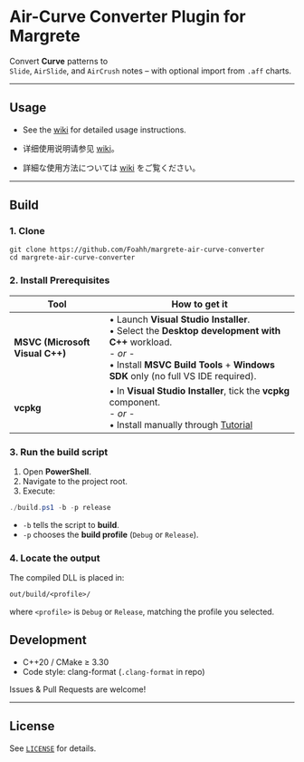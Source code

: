 # Air-Curve Converter Plugin for Margrete

Convert **Curve** patterns to  
`Slide`, `AirSlide`, and `AirCrush` notes – with optional import from `.aff` charts.

---

## Usage

- See the [wiki](https://github.com/Foahh/margrete-air-curve-converter/wiki) for detailed usage instructions.

- 详细使用说明请参见 [wiki](https://github.com/Foahh/margrete-air-curve-converter/wiki)。

- 詳細な使用方法については [wiki](https://github.com/Foahh/margrete-air-curve-converter/wiki) をご覧ください。

---

## Build

### 1. Clone

```console
git clone https://github.com/Foahh/margrete-air-curve-converter
cd margrete-air-curve-converter
```

### 2. Install Prerequisites

| Tool                            | How to get it                                                                                                                                                                                                   |
|---------------------------------|-----------------------------------------------------------------------------------------------------------------------------------------------------------------------------------------------------------------|
| **MSVC (Microsoft Visual C++)** | • Launch **Visual Studio Installer**.<br>• Select the **Desktop development with C++** workload.<br>  - *or* -<br>• Install **MSVC Build Tools** + **Windows SDK** only (no full VS IDE required).              |
| **vcpkg**                       | • In **Visual Studio Installer**, tick the **vcpkg** component.<br>  - *or* -<br>• Install manually through [Tutorial](https://learn.microsoft.com/en-us/vcpkg/get_started/get-started?pivots=shell-powershell) |

### 3. Run the build script

1. Open **PowerShell**.
2. Navigate to the project root.
3. Execute:

```powershell
./build.ps1 -b -p release   
```

- `-b` tells the script to **build**.
- `-p` chooses the **build profile** (`Debug` or `Release`).

### 4. Locate the output

The compiled DLL is placed in:

```txt
out/build/<profile>/
```

where `<profile>` is `Debug` or `Release`, matching the profile you selected.

## Development

- C++20 / CMake ≥ 3.30
- Code style: clang-format (`.clang-format` in repo)

Issues & Pull Requests are welcome!

---

## License

See [`LICENSE`](LICENSE) for details.
